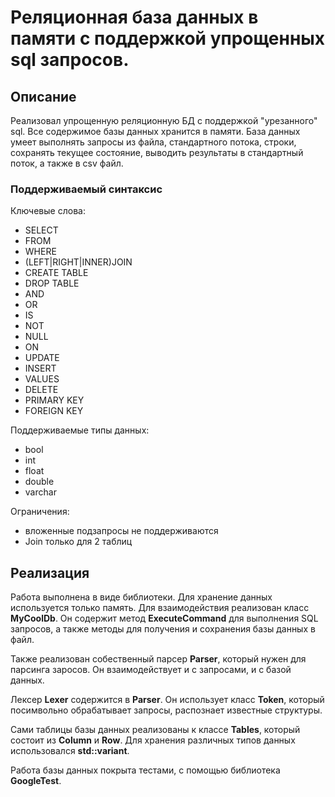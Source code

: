 # Реляционная база данных в памяти с поддержкой упрощенных sql запросов.

## Описание

Реализовал упрощенную реляционную БД с поддержкой "урезанного" sql. Все содержимое базы данных хранится в памяти. База данных умеет выполнять запросы из файла, стандартного потока, строки, сохранять текущее состояние, выводить результаты в стандартный поток, а также в csv файл.

### Поддерживаемый синтаксис

Ключевые слова:

- SELECT
- FROM
- WHERE
- (LEFT|RIGHT|INNER)JOIN
- CREATE TABLE
- DROP TABLE
- AND
- OR
- IS
- NOT
- NULL
- ON
- UPDATE
- INSERT
- VALUES
- DELETE
- PRIMARY KEY
- FOREIGN KEY

Поддерживаемые типы данных:

- bool
- int
- float
- double
- varchar

Ограничения:

- вложенные подзапросы не поддерживаются
- Join только для 2 таблиц

## Реализация

Работа выполнена в виде библиотеки. Для хранение данных используется только память. Для взаимодействия реализован класс **MyCoolDb**. Он содержит метод **ExecuteCommand** для выполнения SQL запросов, а также методы для получения и сохранения базы данных в файл. 

Также реализован собественный парсер **Parser**, который нужен для парсинга заросов. Он взаимодействует и с запросами, и с базой данных.

Лексер **Lexer** содержится в **Parser**. Он использует класс **Token**, который посимвольно обрабатывает запросы, распознает известные структуры. 

Сами таблицы базы данных реализованы к классе **Tables**, который состоит из **Column** и **Row**. Для хранения различных типов данных использовался **std::variant**.

Работа базы данных покрыта тестами, с помощью библиотека **GoogleTest**.

